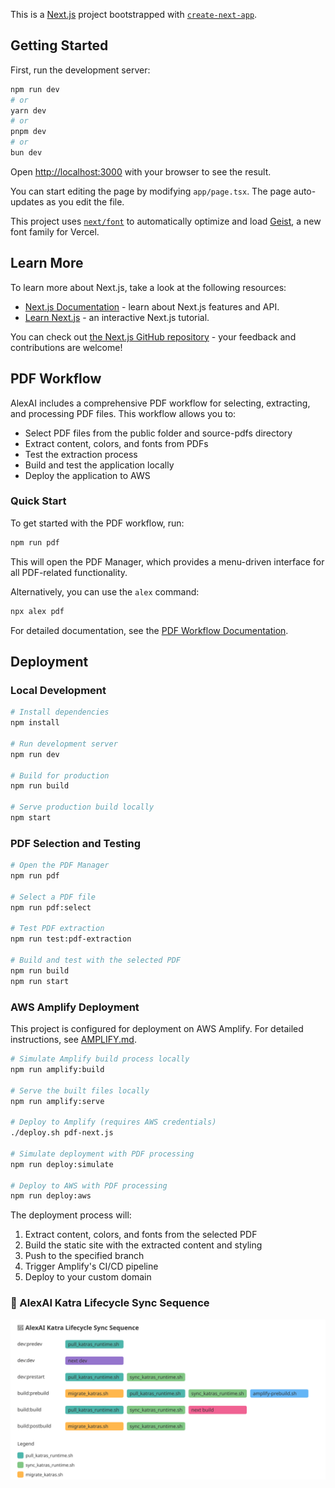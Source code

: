 This is a [Next.js](https://nextjs.org) project bootstrapped with [`create-next-app`](https://nextjs.org/docs/app/api-reference/cli/create-next-app).

## Getting Started

First, run the development server:

```bash
npm run dev
# or
yarn dev
# or
pnpm dev
# or
bun dev
```

Open [http://localhost:3000](http://localhost:3000) with your browser to see the result.

You can start editing the page by modifying `app/page.tsx`. The page auto-updates as you edit the file.

This project uses [`next/font`](https://nextjs.org/docs/app/building-your-application/optimizing/fonts) to automatically optimize and load [Geist](https://vercel.com/font), a new font family for Vercel.

## Learn More

To learn more about Next.js, take a look at the following resources:

- [Next.js Documentation](https://nextjs.org/docs) - learn about Next.js features and API.
- [Learn Next.js](https://nextjs.org/learn) - an interactive Next.js tutorial.

You can check out [the Next.js GitHub repository](https://github.com/vercel/next.js) - your feedback and contributions are welcome!

## PDF Workflow

AlexAI includes a comprehensive PDF workflow for selecting, extracting, and processing PDF files. This workflow allows you to:

- Select PDF files from the public folder and source-pdfs directory
- Extract content, colors, and fonts from PDFs
- Test the extraction process
- Build and test the application locally
- Deploy the application to AWS

### Quick Start

To get started with the PDF workflow, run:

```bash
npm run pdf
```

This will open the PDF Manager, which provides a menu-driven interface for all PDF-related functionality.

Alternatively, you can use the `alex` command:

```bash
npx alex pdf
```

For detailed documentation, see the [PDF Workflow Documentation](./docs/pdf-workflow/README.md).

## Deployment

### Local Development

```bash
# Install dependencies
npm install

# Run development server
npm run dev

# Build for production
npm run build

# Serve production build locally
npm start
```

### PDF Selection and Testing

```bash
# Open the PDF Manager
npm run pdf

# Select a PDF file
npm run pdf:select

# Test PDF extraction
npm run test:pdf-extraction

# Build and test with the selected PDF
npm run build
npm run start
```

### AWS Amplify Deployment

This project is configured for deployment on AWS Amplify. For detailed instructions, see [AMPLIFY.md](./AMPLIFY.md).

```bash
# Simulate Amplify build process locally
npm run amplify:build

# Serve the built files locally
npm run amplify:serve

# Deploy to Amplify (requires AWS credentials)
./deploy.sh pdf-next.js

# Simulate deployment with PDF processing
npm run deploy:simulate

# Deploy to AWS with PDF processing
npm run deploy:aws
```

The deployment process will:

1. Extract content, colors, and fonts from the selected PDF
2. Build the static site with the extracted content and styling
3. Push to the specified branch
4. Trigger Amplify's CI/CD pipeline
5. Deploy to your custom domain

### 🧠 AlexAI Katra Lifecycle Sync Sequence

<!-- alexai-diagram-start -->
![AlexAI Lifecycle](docs/alexai-lifecycle.svg)
<!-- alexai-diagram-end -->
